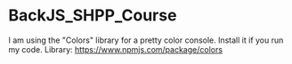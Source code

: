 # BackJS_SHPP_Course
I am using the "Colors" library for a pretty color console. Install it if you run my code. 
Library: https://www.npmjs.com/package/colors
